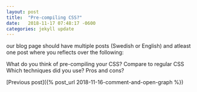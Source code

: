 ```yaml
---
layout: post
title:  "Pre-compiling CSS?"
date:   2018-11-17 07:48:17 -0600
categories: jekyll update
---
```


our blog page should have multiple posts (Swedish or English) and atleast one post where you reflects over the following:

What do you think of pre-compiling your CSS?
        Compare to regular CSS
        Which techniques did you use?
        Pros and cons?

[Previous post]({% post_url 2018-11-16-comment-and-open-graph %})
